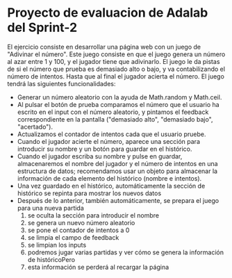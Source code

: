 # Proyecto de evaluacion de Adalab del Sprint-2

El ejercicio consiste en desarrollar una página web con un juego de "Adivinar el número". Este juego consiste en que el juego genera un número al azar entre 1 y 100, y el jugador tiene que adivinarlo. El juego le da pistas de si el número que prueba es demasiado alto o bajo, y va contabilizando el número de intentos. Hasta que al final el jugador acierta el número. El juego tendrá las siguientes funcionalidades: 
* Generar un número aleatorio con la ayuda de Math.random y Math.ceil.
* Al pulsar el botón de prueba comparamos el número que el usuario ha escrito en el input con el número aleatorio, y pintamos el feedback correspondiente en la pantalla ("demasiado alto", "demasiado bajo", "acertado").
* Actualizamos el contador de intentos cada que el usuario pruebe.
* Cuando el jugador acierte el número, aparece una sección para introducir su nombre y un botón para guardar en el histórico.
* Cuando el jugador escriba su nombre y pulse en guardar, almacenaremos el nombre del jugador y el número de intentos en una estructura de datos; recomendamos usar un objeto para almacenar la información de cada elemento del histórico (nombre e intentos).
* Una vez guardado en el histórico, automáticamente la sección de histórico se repinta para mostrar los nuevos datos
* Después de lo anterior, también automáticamente, se prepara el juego para una nueva partida
    1. se oculta la sección para introducir el nombre
    2. se genera un nuevo número aleatorio
    3. se pone el contador de intentos a 0
    4. se limpia el campo de feedback
    5. se limpian los inputs
    6. podremos jugar varias partidas y ver cómo se genera la información de históricoPero 
    7. esta información se perderá al recargar la página
